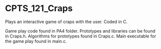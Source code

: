 # CPTS_121_Craps
Plays an interactive game of craps with the user. 
Coded in C.

Game play code found in PA4 folder. Prototypes and libraries can be found in Craps.h. Algorithms for prototypes found in Craps.c. Main executable for the game play found in main.c.
